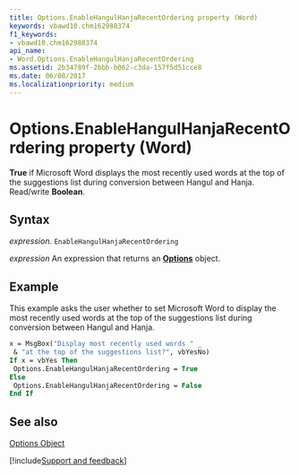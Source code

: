 ```yaml
---
title: Options.EnableHangulHanjaRecentOrdering property (Word)
keywords: vbawd10.chm162988374
f1_keywords:
- vbawd10.chm162988374
api_name:
- Word.Options.EnableHangulHanjaRecentOrdering
ms.assetid: 2b34789f-2bbb-b062-c3da-157f5d51cce8
ms.date: 06/08/2017
ms.localizationpriority: medium
---
```



# Options.EnableHangulHanjaRecentOrdering property (Word)

 **True** if Microsoft Word displays the most recently used words at the top of the suggestions list during conversion between Hangul and Hanja. Read/write **Boolean**.


## Syntax

_expression_. `EnableHangulHanjaRecentOrdering`

 _expression_ An expression that returns an **[Options](Word.Options.md)** object.


## Example

This example asks the user whether to set Microsoft Word to display the most recently used words at the top of the suggestions list during conversion between Hangul and Hanja.


```vb
x = MsgBox("Display most recently used words " _ 
 & "at the top of the suggestions list?", vbYesNo) 
If x = vbYes Then 
 Options.EnableHangulHanjaRecentOrdering = True 
Else 
 Options.EnableHangulHanjaRecentOrdering = False 
End If
```


## See also


[Options Object](Word.Options.md)

[!include[Support and feedback](~/includes/feedback-boilerplate.md)]